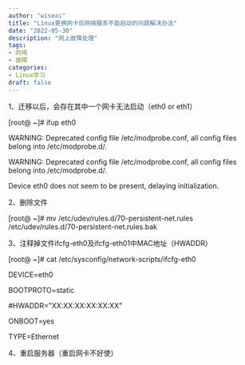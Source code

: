 ```yaml
---
author: "wiseai"
title: "Linux更换网卡后网络服务不能启动的问题解决办法"
date: "2022-05-30"
description: "网上故障处理"
tags:
- 网络
- 故障
categories:
- Linux学习
draft: false
---
```


1、迁移以后，会存在其中一个网卡无法启动（eth0 or eth1）

[root@ ~]# ifup eth0

WARNING: Deprecated config file /etc/modprobe.conf, all config files belong into /etc/modprobe.d/.

WARNING: Deprecated config file /etc/modprobe.conf, all config files belong into /etc/modprobe.d/.

Device eth0 does not seem to be present, delaying initialization.

2、删除文件

[root@ ~]# mv /etc/udev/rules.d/70-persistent-net.rules /etc/udev/rules.d/70-persistent-net.rules.bak

3、注释掉文件ifcfg-eth0及ifcfg-eth01中MAC地址（HWADDR）

[root@ ~]# cat /etc/sysconfig/network-scripts/ifcfg-eth0

DEVICE=eth0

BOOTPROTO=static

#HWADDR="XX:XX:XX:XX:XX:XX"

ONBOOT=yes

TYPE=Ethernet

4、重启服务器（重启网卡不好使）